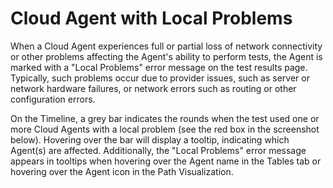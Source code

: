 # Cloud Agent with Local Problems

When a Cloud Agent experiences full or partial loss of network connectivity or other problems affecting the Agent's ability to perform tests, the Agent is marked with a "Local Problems" error message on the test results page. Typically, such problems occur due to provider issues, such as server or network hardware failures, or network errors such as routing or other configuration errors.

On the Timeline, a grey bar indicates the rounds when the test used one or more Cloud Agents with a local problem \(see the red box in the screenshot below\). Hovering over the bar will display a tooltip, indicating which Agent\(s\) are affected. Additionally, the "Local Problems" error message appears in tooltips when hovering over the Agent name in the Tables tab or hovering over the Agent icon in the Path Visualization.

